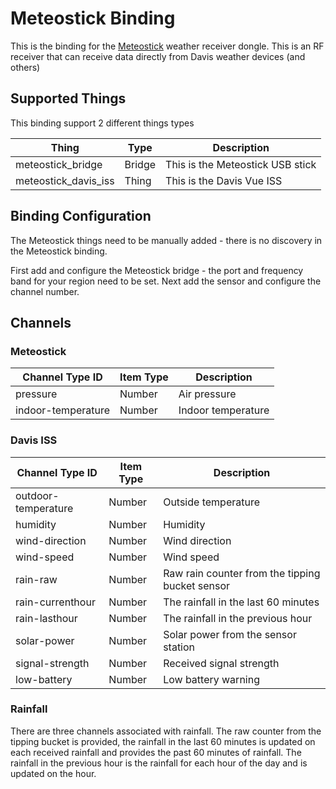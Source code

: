 # Meteostick Binding

This is the binding for the [Meteostick](http://www.smartbedded.com/wiki/index.php/Meteostick) weather receiver dongle. This is an RF receiver that can receive data directly from Davis weather devices (and others)

## Supported Things

This binding support 2 different things types

| Thing | Type    | Description  |
|----------------|---------|-----------------------------------|
| meteostick_bridge | Bridge | This is the Meteostick USB stick  |
| meteostick_davis_iss | Thing | This is the Davis Vue ISS |


## Binding Configuration

The Meteostick things need to be manually added - there is no discovery in the Meteostick binding.

First add and configure the Meteostick bridge - the port and frequency band for your region need to be set.
Next add the sensor and configure the channel number.

## Channels

### Meteostick

| Channel Type ID | Item Type    | Description  |
|------------------|------------------------|--------------|
| pressure | Number       | Air pressure |
| indoor-temperature | Number       | Indoor temperature |

### Davis ISS

| Channel Type ID | Item Type    | Description  |
|------------------|------------------------|--------------|
| outdoor-temperature | Number       | Outside temperature |
| humidity | Number       | Humidity |
| wind-direction | Number       | Wind direction |
| wind-speed | Number       | Wind speed |
| rain-raw | Number       | Raw rain counter from the tipping bucket sensor |
| rain-currenthour | Number       | The rainfall in the last 60 minutes |
| rain-lasthour | Number       | The rainfall in the previous hour |
| solar-power | Number       | Solar power from the sensor station |
| signal-strength | Number       | Received signal strength |
| low-battery | Number       | Low battery warning |

### Rainfall

There are three channels associated with rainfall. The raw counter from the tipping bucket is provided, the rainfall 
in the last 60 minutes is updated on each received rainfall and provides the past 60 minutes of rainfall. The rainfall
in the previous hour is the rainfall for each hour of the day and is updated on the hour.
